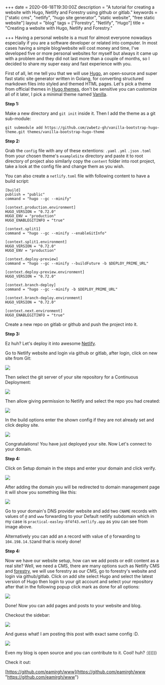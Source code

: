 +++
date = 2020-06-18T19:30:00Z
description = "A tutorial for creating a website with Hugo, Netlify and Forestry using github or gitlab."
keywords = ["static cms", "netlify", "hugo site generator", "static website", "free static website"]
layout = "blog"
tags = ["Forestry", "Netlify", "Hugo"]
title = "Creating a website with Hugo, Netlify and Forestry."

+++
Having a personal website is a must for almost everyone nowadays especially if you are a software developer or related into computer. In most cases having a simple blog/website will cost money and time, I've developed five or more personal websites for myself but always it came up with a problem and they did not last more than a couple of months, so I decided to share my super easy and fast experience with you.

First of all, let me tell you that we will use [Hugo](https://gohugo.io/ "Hugo"), an open-source and super fast static site generator written in Golang, for converting structured markdown files into styled and themed HTML pages. Let's pick a theme from official themes in [Hugo themes](https://themes.gohugo.io/ "themes"), don't be sensitive you can customize all of it later, I pick a minimal theme named [Vanilla](https://themes.gohugo.io/vanilla-bootstrap-hugo-theme/ "Vanilla bootstrap theme").

**Step 1:**

Make a new directory and `git init` inside it. Then I add the theme as a git sub-module:

    git submodule add https://github.com/zwbetz-gh/vanilla-bootstrap-hugo-theme.git themes/vanilla-bootstrap-hugo-theme

**Step 2:**

Grab the `config` file with any of these extentions:  `.yaml` `.yml` `.json` `.toml`  from your chosen theme's `exampleSite` directory and paste it to root directory of project also similarly copy the `content` folder into root project, take a look at the config file and change them as you wish.

You can also create a `netlify.toml` file with following content to have a build script:

    [build]
    publish = "public"
    command = "hugo --gc --minify"
    
    [context.production.environment]
    HUGO_VERSION = "0.72.0"
    HUGO_ENV = "production"
    HUGO_ENABLEGITINFO = "true"
    
    [context.split1]
    command = "hugo --gc --minify --enableGitInfo"
    
    [context.split1.environment]
    HUGO_VERSION = "0.72.0"
    HUGO_ENV = "production"
    
    [context.deploy-preview]
    command = "hugo --gc --minify --buildFuture -b $DEPLOY_PRIME_URL"
    
    [context.deploy-preview.environment]
    HUGO_VERSION = "0.72.0"
    
    [context.branch-deploy]
    command = "hugo --gc --minify -b $DEPLOY_PRIME_URL"
    
    [context.branch-deploy.environment]
    HUGO_VERSION = "0.72.0"
    
    [context.next.environment]
    HUGO_ENABLEGITINFO = "true"

Create a new repo on gitlab or github and push the project into it.

**Step 3:**

Ez huh? Let's deploy it into awesome [Netlify](https://app.netlify.com "Netlify PaaS").

Go to Netlify website and login via github or gitlab, after login, click on new site from Git:

![](/uploads/netlify-new-site-from-git.jpg)

Then select the git server of your site repository for a Continuous Deployment:

![](/uploads/netlify-create-new-site.jpg)

Then allow giving permission to Netlify and select the repo you had created:

![](/uploads/netlify-pick-repo.jpg)

In the build options enter the shown config if they are not already set and click deploy site.

![](/uploads/netlify-build-settings.jpg)

Congratulations! You have just deployed your site. Now Let's connect to your domain.

**Step 4:**

Click on Setup domain in the steps and enter your domain and click verify.

![](/uploads/netlify-setup-domain-step2.jpg)

After adding the domain you will be redirected to domain management page it will show you something like this:

![](/uploads/netlify-domains.jpg)

Go to your domain's DNS provider website and add two `CNAME` records with values of `@` and `www` forwarding to your Default netlify subdomain which in my case is `practical-easley-8f4f43.netlify.app` as you can see from image above.

Alternatively you can add an `A` record with value of `@` forwarding to `104.198.14.52`and that is nicely done!

**Step 4:**

Now we have our website setup, how can we add posts or edit content as a real site? Well, we  need a CMS, there are many options such as Netlify CMS and [forestry](https://forestry.io/ "forestry.io"), we will use forestry as  our CMS, go to forestry's website and login via github/gitlab. Click on add site select Hugo and select the latest version of Hugo then login to your git account and select your repository after that in the following popup click mark as done for all options:

![](/uploads/forestry-mark-as-done-all.jpg)

Done! Now you can add pages and posts to your website and blog.

Checkout the sidebar:

![](/uploads/forestry-sidebar.jpg)

And guess what! I am posting this post with exact same config :D.

![](/uploads/screenshot_2020-06-19-forestry-io.png)

Even my blog is open source and you can contribute to it. Cool! huh? :))))))

Check it out:

[https://github.com/eamirgh/www](https://github.com/eamirgh/www "https://github.com/eamirgh/www")